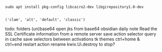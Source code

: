 

	sudo apt install pkg-config libcairo2-dev libgirepository1.0-dev


	('clam', 'alt', 'default', 'classic')




todo:
	folders
	(un)base64
	open jks from base64
	obsidian daily note
	Read the SSL Certificate information from a remote server
	save action selector query in cache
	save selectors between activations
	tk themes
	ctrl+home & ctrl+end
	restart action
	rename kwix.Ui.destroy to stop?
